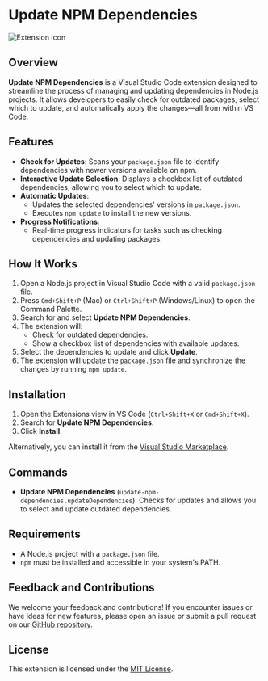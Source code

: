 # Update NPM Dependencies

![Extension Icon](path-to-your-icon.png) <!-- Replace with your icon file path -->

## Overview

**Update NPM Dependencies** is a Visual Studio Code extension designed to streamline the process of managing and updating dependencies in Node.js projects. It allows developers to easily check for outdated packages, select which to update, and automatically apply the changes—all from within VS Code.

## Features

-   **Check for Updates**: Scans your `package.json` file to identify dependencies with newer versions available on npm.
-   **Interactive Update Selection**: Displays a checkbox list of outdated dependencies, allowing you to select which to update.
-   **Automatic Updates**:
    -   Updates the selected dependencies' versions in `package.json`.
    -   Executes `npm update` to install the new versions.
-   **Progress Notifications**:
    -   Real-time progress indicators for tasks such as checking dependencies and updating packages.

## How It Works

1. Open a Node.js project in Visual Studio Code with a valid `package.json` file.
2. Press `Cmd+Shift+P` (Mac) or `Ctrl+Shift+P` (Windows/Linux) to open the Command Palette.
3. Search for and select **Update NPM Dependencies**.
4. The extension will:
    - Check for outdated dependencies.
    - Show a checkbox list of dependencies with available updates.
5. Select the dependencies to update and click **Update**.
6. The extension will update the `package.json` file and synchronize the changes by running `npm update`.

## Installation

1. Open the Extensions view in VS Code (`Ctrl+Shift+X` or `Cmd+Shift+X`).
2. Search for **Update NPM Dependencies**.
3. Click **Install**.

Alternatively, you can install it from the [Visual Studio Marketplace](https://marketplace.visualstudio.com/).

## Commands

-   **Update NPM Dependencies** (`update-npm-dependencies.updateDependencies`): Checks for updates and allows you to select and update outdated dependencies.

## Requirements

-   A Node.js project with a `package.json` file.
-   `npm` must be installed and accessible in your system's PATH.

## Feedback and Contributions

We welcome your feedback and contributions! If you encounter issues or have ideas for new features, please open an issue or submit a pull request on our [GitHub repository](https://github.com/your-repo-url).

## License

This extension is licensed under the [MIT License](LICENSE).
